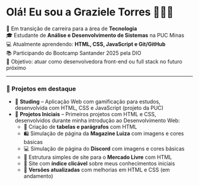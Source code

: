
# Olá! Eu sou a Graziele Torres 👩🏻‍💻

🌱 Em transição de carreira para a área de **Tecnologia**  
🎓 Estudante de **Análise e Desenvolvimento de Sistemas** na PUC Minas  
💻 Atualmente aprendendo: **HTML, CSS, JavaScript e Git/GitHub**  
📚 Participando do Bootcamp Santander 2025 pela DIO  
🎯 Objetivo: atuar como desenvolvedora front-end ou full stack no futuro próximo

---

### 🚀 Projetos em destaque

- 🧩 **Studing** – Aplicação Web com gamificação para estudos, desenvolvida com HTML, CSS e JavaScript (projeto da PUC)
- 🧪 **Projetos Iniciais** – Primeiros projetos com HTML e CSS, desenvolvidos durante minha introdução ao Desenvolvimento Web:
  - 📄 Criação de **tabelas e parágrafos** com HTML  
  - 🛍️ Simulação de página da **Magazine Luiza** com imagens e cores básicas
  - 💻 Simulação de página do **Discord** com imagens e cores básicas
  - 🛒 Estrutura simples de site para o **Mercado Livre** com HTML  
  - 🧠 Site com **índice clicável** sobre meus conhecimentos iniciais  
  - 🎨 **Versões atualizadas** com melhorias em HTML e CSS (em andamento)
